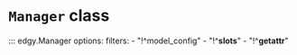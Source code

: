 # **`Manager`** class


::: edgy.Manager
    options:
        filters:
        - "!^model_config"
        - "!^__slots__"
        - "!^__getattr__"
